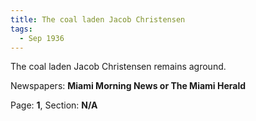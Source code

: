 ```yaml
---  
title: The coal laden Jacob Christensen  
tags:  
  - Sep 1936  
---  
```

  
The coal laden Jacob Christensen remains aground.  
  
Newspapers: **Miami Morning News or The Miami Herald**  
  
Page: **1**, Section: **N/A** 
